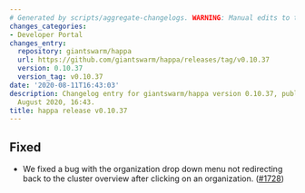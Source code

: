 ```yaml
---
# Generated by scripts/aggregate-changelogs. WARNING: Manual edits to this files will be overwritten.
changes_categories:
- Developer Portal
changes_entry:
  repository: giantswarm/happa
  url: https://github.com/giantswarm/happa/releases/tag/v0.10.37
  version: 0.10.37
  version_tag: v0.10.37
date: '2020-08-11T16:43:03'
description: Changelog entry for giantswarm/happa version 0.10.37, published on 11
  August 2020, 16:43.
title: happa release v0.10.37
---
```


## Fixed

- We fixed a bug with the organization drop down menu not redirecting back to the cluster overview after clicking on an organization. ([#1728](https://github.com/giantswarm/happa/pull/1728))

